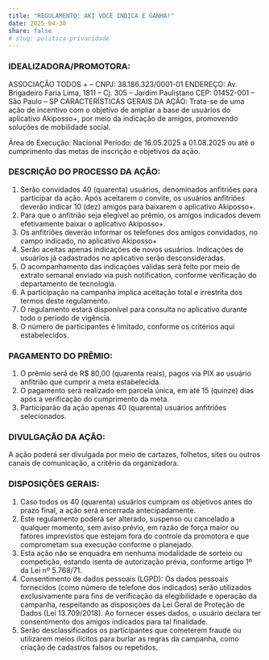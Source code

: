 ```yaml
---
title: "REGULAMENTO: AKI VOCÊ INDICA E GANHA!"
date: 2025-04-30
share: false
# slug: politica-privacidade
---
```

<style>
    main .container:last-child {
        display: none !important;
    }
</style>

### IDEALIZADORA/PROMOTORA:
ASSOCIAÇÃO TODOS + – CNPJ: 38.186.323/0001-01
ENDEREÇO: Av. Brigadeiro Faria Lima, 1811 – Cj. 305 – Jardim Paulistano
CEP: 01452-001 – São Paulo – SP
CARACTERÍSTICAS GERAIS DA AÇÃO:
Trata-se de uma ação de incentivo com o objetivo de ampliar a base de usuários do aplicativo Akiposso+, por meio da indicação de amigos, promovendo soluções de mobilidade social.

Área de Execução: Nacional
Período: de 16.05.2025 a 01.08.2025  ou até o cumprimento das metas de inscrição e objetivos da ação.

### DESCRIÇÃO DO PROCESSO DA AÇÃO:
1.	Serão convidados 40 (quarenta)  usuários,  denominados anfitriões para participar da ação.
Após aceitarem o convite, os usuários anfitriões deverão indicar 10 (dez) amigos para baixarem o aplicativo Akiposso+.
2.	Para que o anfitrião seja elegível ao prêmio, os amigos indicados devem efetivamente baixar o aplicativo Akiposso+.
3.	Os anfitriões deverão informar os telefones dos amigos convidados, no campo indicado, no aplicativo Akiposso+
4.	Serão aceitas apenas indicações de novos usuários. Indicações de usuários já cadastrados no aplicativo serão desconsideradas.
5.	 O acompanhamento das indicações válidas será feito por meio de extrato semanal enviado via push notification, conforme verificação do departamento de tecnologia.
6.	 A participação na campanha implica aceitação total e irrestrita dos termos deste regulamento.
7.	 O regulamento estará disponível para consulta no aplicativo durante todo o período de vigência.
8.	 O número de participantes é limitado, conforme os critérios aqui estabelecidos.

### PAGAMENTO DO PRÊMIO:
1.	O prêmio será de R$ 80,00 (quarenta reais), pagos via PIX ao usuário anfitrião que cumprir a meta estabelecida.
2.	O pagamento será realizado em parcela única, em até 15 (quinze) dias após a verificação do cumprimento da meta. 
3.	 Participarão da ação apenas 40 (quarenta) usuários anfitriões selecionados.

### DIVULGAÇÃO DA AÇÃO:
A ação poderá ser divulgada por meio de cartazes, folhetos, sites ou outros canais de comunicação, a critério da organizadora.

### DISPOSIÇÕES GERAIS:
1.	Caso todos os 40 (quarenta) usuários cumpram os objetivos antes do prazo final, a ação será encerrada antecipadamente.
2.	Este regulamento poderá ser alterado, suspenso ou cancelado a qualquer momento, sem aviso prévio, em razão de força maior ou fatores imprevistos que estejam fora do controle da promotora e que comprometam sua execução conforme o planejado.
3.	Esta ação não se enquadra em nenhuma modalidade de sorteio ou competição, estando isenta de autorização prévia, conforme artigo 1º da Lei nº 5.768/71.
4.	Consentimento de dados pessoais (LGPD):  Os dados pessoais fornecidos (como número de telefone dos indicados) serão utilizados exclusivamente para fins de verificação da elegibilidade e operação da campanha, respeitando as disposições da Lei Geral de Proteção de Dados (Lei 13.709/2018). Ao fornecer esses dados, o usuário declara ter consentimento dos amigos indicados para tal finalidade.
5.	Serão desclassificados os participantes que cometerem fraude ou utilizarem meios ilícitos para burlar as regras da campanha, como criação de cadastros falsos ou repetidos.



